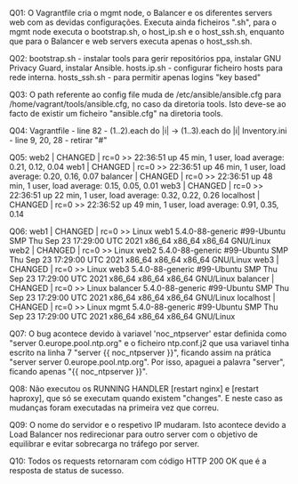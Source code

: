 Q01:
O Vagrantfile cria o mgmt node, o Balancer e os diferentes servers web com as devidas configurações. Executa ainda ficheiros ".sh", para o mgmt node executa o bootstrap.sh, o host_ip.sh e o host_ssh.sh, enquanto que para o Balancer e web servers executa apenas o host_ssh.sh.


Q02:
bootstrap.sh - instalar tools para gerir repositórios ppa, instalar GNU Privacy Guard, instalar Ansible.
hosts.ip.sh - configurar ficheiro hosts para rede interna.
hosts_ssh.sh - para permitir apenas logins "key based"


Q03:
O path referente ao config file muda de /etc/ansible/ansible.cfg para /home/vagrant/tools/ansible.cfg, no caso da diretoria tools. Isto deve-se ao facto de existir um ficheiro "ansible.cfg" na diretoria tools.


Q04: 
Vagrantfile - line 82 - (1..2).each do |i| -> (1..3).each do |i|
Inventory.ini - line 9, 20, 28 - retirar "#"


Q05:
web2 | CHANGED | rc=0 >>
 22:36:51 up 45 min,  1 user,  load average: 0.21, 0.12, 0.04
web1 | CHANGED | rc=0 >>
 22:36:51 up 46 min,  1 user,  load average: 0.20, 0.16, 0.07
balancer | CHANGED | rc=0 >>
 22:36:51 up 48 min,  1 user,  load average: 0.15, 0.05, 0.01
web3 | CHANGED | rc=0 >>
 22:36:51 up 22 min,  1 user,  load average: 0.32, 0.22, 0.26
localhost | CHANGED | rc=0 >>
 22:36:52 up 49 min,  1 user,  load average: 0.91, 0.35, 0.14


Q06:
web1 | CHANGED | rc=0 >>
Linux web1 5.4.0-88-generic #99-Ubuntu SMP Thu Sep 23 17:29:00 UTC 2021 x86_64 x86_64 x86_64 GNU/Linux
web2 | CHANGED | rc=0 >>
Linux web2 5.4.0-88-generic #99-Ubuntu SMP Thu Sep 23 17:29:00 UTC 2021 x86_64 x86_64 x86_64 GNU/Linux
web3 | CHANGED | rc=0 >>
Linux web3 5.4.0-88-generic #99-Ubuntu SMP Thu Sep 23 17:29:00 UTC 2021 x86_64 x86_64 x86_64 GNU/Linux
balancer | CHANGED | rc=0 >>
Linux balancer 5.4.0-88-generic #99-Ubuntu SMP Thu Sep 23 17:29:00 UTC 2021 x86_64 x86_64 x86_64 GNU/Linux
localhost | CHANGED | rc=0 >>
Linux mgmt 5.4.0-88-generic #99-Ubuntu SMP Thu Sep 23 17:29:00 UTC 2021 x86_64 x86_64 x86_64 GNU/Linux


Q07: 
O bug acontece devido à variavel 'noc_ntpserver' estar definida como "server 0.europe.pool.ntp.org" e o ficheiro ntp.conf.j2 que usa variavel tinha escrito na linha 7 "server {{ noc_ntpserver }}", ficando assim na prática "server server 0.europe.pool.ntp.org". Por isso, apaguei a palavra "server", ficando apenas "{{ noc_ntpserver }}".


Q08: 
Não executou os RUNNING HANDLER [restart nginx] e [restart haproxy], que só se executam quando existem "changes". E neste caso as mudanças foram executadas na primeira vez que correu.


Q09:
O nome do servidor e o respetivo IP mudaram. Isto acontece devido a Load Balancer nos redirecionar para outro server com o objetivo de equilibrar e evitar sobrecarga no tráfego por server.


Q10:
Todos os requests retornaram com código HTTP 200 OK que é a resposta de status de sucesso.